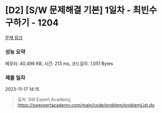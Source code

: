 # [D2] [S/W 문제해결 기본] 1일차 - 최빈수 구하기 - 1204 

[문제 링크](https://swexpertacademy.com/main/code/problem/problemDetail.do?contestProbId=AV13zo1KAAACFAYh) 

### 성능 요약

메모리: 40,496 KB, 시간: 213 ms, 코드길이: 1,051 Bytes

### 제출 일자

2023-11-17 14:15



> 출처: SW Expert Academy, https://swexpertacademy.com/main/code/problem/problemList.do